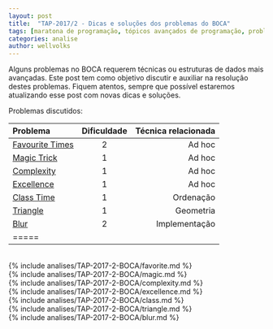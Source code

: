 ```yaml
---
layout: post
title:  "TAP-2017/2 - Dicas e soluções dos problemas do BOCA"
tags: [maratona de programação, tópicos avançados de programação, problemset, analise]
categories: analise
author: wellvolks
---
```


Alguns problemas no BOCA requerem técnicas ou estruturas de dados mais avançadas.
Este post tem como objetivo discutir e auxiliar na resolução destes problemas.
Fiquem atentos, sempre que possível estaremos atualizando esse post com novas
dicas e soluções.

Problemas discutidos:

| Problema                                 | Dificuldade   | Técnica relacionada                 |
|:-----------------------------------------|:-------------:|------------------------------------:|
|<a href="#favourite">Favourite Times</a>  | 2             | Ad hoc                              |
|<a href="#magic">Magic Trick</a>          | 1             | Ad hoc                              |
|<a href="#complexity">Complexity</a>      | 1             | Ad hoc                              |
|<a href="#excellence">Excellence</a>      | 1             | Ad hoc                              |
|<a href="#class">Class Time</a>           | 1             | Ordenação                           |
|<a href="#triangle">Triangle</a>          | 1             | Geometria                           |
|<a href="#blur">Blur</a>                  | 2             | Implementação                       |
|=====

<br>
{% include analises/TAP-2017-2-BOCA/favorite.md %}  <br>
{% include analises/TAP-2017-2-BOCA/magic.md %} <br>
{% include analises/TAP-2017-2-BOCA/complexity.md %} <br>
{% include analises/TAP-2017-2-BOCA/excellence.md %} <br>
{% include analises/TAP-2017-2-BOCA/class.md %} <br>
{% include analises/TAP-2017-2-BOCA/triangle.md %} <br>
{% include analises/TAP-2017-2-BOCA/blur.md %} 
